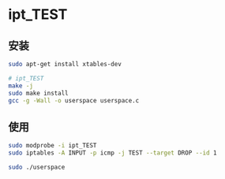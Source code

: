 # ipt_TEST

## 安装

```bash
sudo apt-get install xtables-dev

# ipt_TEST
make -j
sudo make install
gcc -g -Wall -o userspace userspace.c 
```

## 使用

```bash
sudo modprobe -i ipt_TEST
sudo iptables -A INPUT -p icmp -j TEST --target DROP --id 1

sudo ./userspace
```

